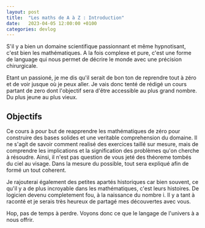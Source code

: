 ```yaml
---
layout: post
title:  "Les maths de A à Z : Introduction"
date:   2023-04-05 12:00:00 +0100
categories: devlog
---
```


S'il y a bien un domaine scientifique passionnant et même hypnotisant, c'est bien les mathématiques. A la fois complexe et pure, c'est une forme de language qui nous permet de décrire le monde avec une précision chirurgicale.

<!--more-->

Etant un passioné, je me dis qu'il serait de bon ton de reprendre tout à zéro et de voir jusque où je peux aller. Je vais donc tenté de rédigé un cours partant de zero dont l'objectif sera d'être accessible au plus grand nombre. Du plus jeune au plus vieux.

## Objectifs

Ce cours à pour but de reapprendre les mathématiques de zéro pour construire des bases solides et une veritable comprehension du domaine.
Il ne s'agit de savoir comment realisé des exercices taillé sur mesure, mais de comprendre les implications et la signification des problèmes
qu'on cherche à résoudre. Ainsi, il n'est pas question de vous jeté des théoreme tombés du ciel au visage. Dans la mesure du possible, tout
sera expliqué afin de formé un tout coherent.

Je rajouterai également des petites apartés historiques car bien souvent, ce qu'il y a de plus incroyable dans les mathématiques,
c'est leurs histoires. De logicien devenu completement fou, à la naissance du nombre i. Il y a tant à raconté et je serais très heureux
de partagé mes découvertes avec vous.

Hop, pas de temps à perdre. Voyons donc ce que le langage de l'univers à a nous offrir.
